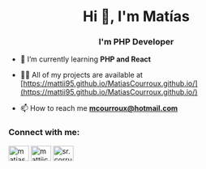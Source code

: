 <h1 align="center">Hi 👋, I'm Matías</h1>
<h3 align="center">I'm PHP Developer</h3>

- 🌱 I’m currently learning **PHP and React**

- 👨‍💻 All of my projects are available at [https://mattii95.github.io/MatiasCourroux.github.io/](https://mattii95.github.io/MatiasCourroux.github.io/)

- 📫 How to reach me **mcourroux@hotmail.com**

<h3 align="left">Connect with me:</h3>
<p align="left">
<a href="https://linkedin.com/in/matias-courroux" target="blank"><img align="center" src="https://cdn.jsdelivr.net/npm/simple-icons@3.0.1/icons/linkedin.svg" alt="matias-courroux" height="30" width="40" /></a>
<a href="https://fb.com/mattiicourroux" target="blank"><img align="center" src="https://cdn.jsdelivr.net/npm/simple-icons@3.0.1/icons/facebook.svg" alt="mattiicourroux" height="30" width="40" /></a>
<a href="https://instagram.com/sr.corru" target="blank"><img align="center" src="https://cdn.jsdelivr.net/npm/simple-icons@3.0.1/icons/instagram.svg" alt="sr.corru" height="30" width="40" /></a>
</p>
